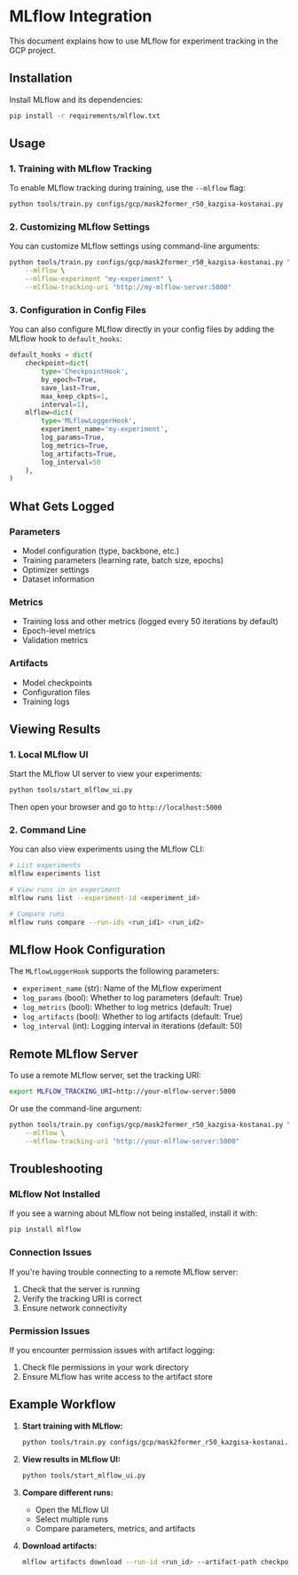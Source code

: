 # MLflow Integration

This document explains how to use MLflow for experiment tracking in the GCP project.

## Installation

Install MLflow and its dependencies:

```bash
pip install -r requirements/mlflow.txt
```

## Usage

### 1. Training with MLflow Tracking

To enable MLflow tracking during training, use the `--mlflow` flag:

```bash
python tools/train.py configs/gcp/mask2former_r50_kazgisa-kostanai.py --mlflow
```

### 2. Customizing MLflow Settings

You can customize MLflow settings using command-line arguments:

```bash
python tools/train.py configs/gcp/mask2former_r50_kazgisa-kostanai.py \
    --mlflow \
    --mlflow-experiment "my-experiment" \
    --mlflow-tracking-uri "http://my-mlflow-server:5000"
```

### 3. Configuration in Config Files

You can also configure MLflow directly in your config files by adding the MLflow hook to `default_hooks`:

```python
default_hooks = dict(
    checkpoint=dict(
        type='CheckpointHook',
        by_epoch=True,
        save_last=True,
        max_keep_ckpts=1,
        interval=1),
    mlflow=dict(
        type='MLflowLoggerHook',
        experiment_name='my-experiment',
        log_params=True,
        log_metrics=True,
        log_artifacts=True,
        log_interval=50
    ),
)
```

## What Gets Logged

### Parameters
- Model configuration (type, backbone, etc.)
- Training parameters (learning rate, batch size, epochs)
- Optimizer settings
- Dataset information

### Metrics
- Training loss and other metrics (logged every 50 iterations by default)
- Epoch-level metrics
- Validation metrics

### Artifacts
- Model checkpoints
- Configuration files
- Training logs

## Viewing Results

### 1. Local MLflow UI

Start the MLflow UI server to view your experiments:

```bash
python tools/start_mlflow_ui.py
```

Then open your browser and go to `http://localhost:5000`

### 2. Command Line

You can also view experiments using the MLflow CLI:

```bash
# List experiments
mlflow experiments list

# View runs in an experiment
mlflow runs list --experiment-id <experiment_id>

# Compare runs
mlflow runs compare --run-ids <run_id1> <run_id2>
```

## MLflow Hook Configuration

The `MLflowLoggerHook` supports the following parameters:

- `experiment_name` (str): Name of the MLflow experiment
- `log_params` (bool): Whether to log parameters (default: True)
- `log_metrics` (bool): Whether to log metrics (default: True)
- `log_artifacts` (bool): Whether to log artifacts (default: True)
- `log_interval` (int): Logging interval in iterations (default: 50)

## Remote MLflow Server

To use a remote MLflow server, set the tracking URI:

```bash
export MLFLOW_TRACKING_URI=http://your-mlflow-server:5000
```

Or use the command-line argument:

```bash
python tools/train.py configs/gcp/mask2former_r50_kazgisa-kostanai.py \
    --mlflow \
    --mlflow-tracking-uri "http://your-mlflow-server:5000"
```

## Troubleshooting

### MLflow Not Installed
If you see a warning about MLflow not being installed, install it with:

```bash
pip install mlflow
```

### Connection Issues
If you're having trouble connecting to a remote MLflow server:
1. Check that the server is running
2. Verify the tracking URI is correct
3. Ensure network connectivity

### Permission Issues
If you encounter permission issues with artifact logging:
1. Check file permissions in your work directory
2. Ensure MLflow has write access to the artifact store

## Example Workflow

1. **Start training with MLflow:**
   ```bash
   python tools/train.py configs/gcp/mask2former_r50_kazgisa-kostanai.py --mlflow
   ```

2. **View results in MLflow UI:**
   ```bash
   python tools/start_mlflow_ui.py
   ```

3. **Compare different runs:**
   - Open the MLflow UI
   - Select multiple runs
   - Compare parameters, metrics, and artifacts

4. **Download artifacts:**
   ```bash
   mlflow artifacts download --run-id <run_id> --artifact-path checkpoints
   ``` 
